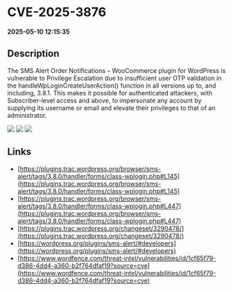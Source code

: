 # CVE-2025-3876

**2025-05-10 12:15:35**

## Description
The SMS Alert Order Notifications – WooCommerce plugin for WordPress is vulnerable to Privilege Escalation due to insufficient user OTP validation in the handleWpLoginCreateUserAction() function in all versions up to, and including, 3.8.1. This makes it possible for authenticated attackers, with Subscriber-level access and above, to impersonate any account by supplying its username or email and elevate their privileges to that of an administrator.

![](https://img.shields.io/static/v1?label=Score&message=8.8&color=red)
![](https://img.shields.io/static/v1?label=Severity&message=HIGH&color=red)
![](https://img.shields.io/static/v1?label=CWE&message=Auth&color=green)

## Links
- [https://plugins.trac.wordpress.org/browser/sms-alert/tags/3.8.0/handler/forms/class-wplogin.php#L145](https://plugins.trac.wordpress.org/browser/sms-alert/tags/3.8.0/handler/forms/class-wplogin.php#L145)
- [https://plugins.trac.wordpress.org/browser/sms-alert/tags/3.8.0/handler/forms/class-wplogin.php#L447](https://plugins.trac.wordpress.org/browser/sms-alert/tags/3.8.0/handler/forms/class-wplogin.php#L447)
- [https://plugins.trac.wordpress.org/changeset/3290478/](https://plugins.trac.wordpress.org/changeset/3290478/)
- [https://wordpress.org/plugins/sms-alert/#developers](https://wordpress.org/plugins/sms-alert/#developers)
- [https://www.wordfence.com/threat-intel/vulnerabilities/id/1cf65f79-d386-4dd4-a360-b2f764dfaf19?source=cve](https://www.wordfence.com/threat-intel/vulnerabilities/id/1cf65f79-d386-4dd4-a360-b2f764dfaf19?source=cve)
